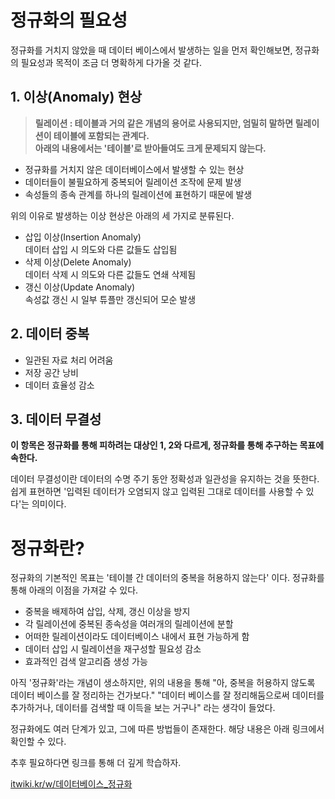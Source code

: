# **정규화의 필요성**

정규화를 거치지 않았을 때 데이터 베이스에서 발생하는 일을 먼저 확인해보면, 정규화의 필요성과 목적이 조금 더 명확하게 다가올 것 같다.

## **1\. 이상(Anomaly) 현상**

> **릴레이션 : 테이블과 거의 같은 개념의 용어로 사용되지만, 엄밀히 말하면 릴레이션이 테이블에 포함되는 관계다.**  
> **아래의 내용에서는 '테이블'로 받아들여도 크게 문제되지 않는다.**

-   정규화를 거치지 않은 데이터베이스에서 발생할 수 있는 현상
-   데이터들이 불필요하게 중복되어 릴레이션 조작에 문제 발생
-   속성들의 종속 관계를 하나의 릴레이션에 표현하기 때문에 발생

위의 이유로 발생하는 이상 현상은 아래의 세 가지로 분류된다.

-   삽입 이상(Insertion Anomaly)  
    데이터 삽입 시 의도와 다른 값들도 삽입됨
-   삭제 이상(Delete Anomaly)  
    데이터 삭제 시 의도와 다른 값들도 연쇄 삭제됨
-   갱신 이상(Update Anomaly)  
    속성값 갱신 시 일부 튜플만 갱신되어 모순 발생

## **2\. 데이터 중복**

-   일관된 자료 처리 어려움
-   저장 공간 낭비
-   데이터 효율성 감소

## **3\. 데이터 무결성**

**이 항목은 정규화를 통해 피하려는 대상인 1, 2와 다르게, 정규화를 통해 추구하는 목표에 속한다.**

데이터 무결성이란 데이터의 수명 주기 동안 정확성과 일관성을 유지하는 것을 뜻한다. 쉽게 표현하면 '입력된 데이터가 오염되지 않고 입력된 그대로 데이터를 사용할 수 있다'는 의미이다.

# **정규화란?**

정규화의 기본적인 목표는 '테이블 간 데이터의 중복을 허용하지 않는다' 이다. 정규화를 통해 아래의 이점을 가져갈 수 있다.

-   중복을 배제하여 삽입, 삭제, 갱신 이상을 방지
-   각 릴레이션에 중복된 종속성을 여러개의 릴레이션에 분할
-   어떠한 릴레이션이라도 데이터베이스 내에서 표현 가능하게 함
-   데이터 삽입 시 릴레이션을 재구성할 필요성 감소
-   효과적인 검색 알고리즘 생성 가능

아직 '정규화'라는 개념이 생소하지만, 위의 내용을 통해 "아, 중복을 허용하지 않도록 데이터 베이스를 잘 정리하는 건가보다." "데이터 베이스를 잘 정리해둠으로써 데이터를 추가하거나, 데이터를 검색할 때 이득을 보는 거구나" 라는 생각이 들었다.

정규화에도 여러 단계가 있고, 그에 따른 방법들이 존재한다. 해당 내용은 아래 링크에서 확인할 수 있다.

추후 필요하다면 링크를 통해 더 깊게 학습하자.

[itwiki.kr/w/데이터베이스\_정규화](https://itwiki.kr/w/%EB%8D%B0%EC%9D%B4%ED%84%B0%EB%B2%A0%EC%9D%B4%EC%8A%A4_%EC%A0%95%EA%B7%9C%ED%99%94 "정규화 링크")
